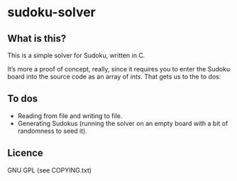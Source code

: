 # sudoku-solver

## What is this?

This is a simple solver for Sudoku, written in C.

It’s more a proof of concept, really, since it requires you to enter the Sudoku board into the source code as an array of _ints_. That gets us to the to dos:

## To dos

* Reading from file and writing to file.
* Generating Sudokus (running the solver on an empty board with a bit of randomness to seed it).

## Licence

GNU GPL (see COPYING.txt)
